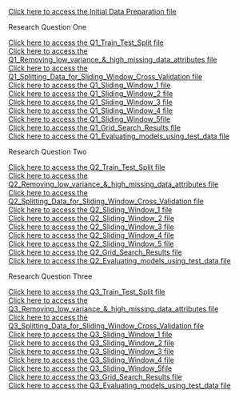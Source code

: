 [Click here to access the Initial Data Preparation file](https://htmlpreview.github.io/?https://github.com/laura-cramm/CIND-820-Big-Data-Analytics-Project/blob/main/HTML%20Files/Initial%20Data%20Preparation.html)

Research Question One 

[Click here to access the Q1_Train_Test_Split file](https://htmlpreview.github.io/?https://github.com/laura-cramm/CIND-820-Big-Data-Analytics-Project/blob/main/HTML%20Files/%20%20Research%20Question%20One/%20%20%20%20%20%20%20%20%20%20Q1_Train_Test_Split.html) <br>
[Click here to access the Q1_Removing_low_variance_&_high_missing_data_attributes file](https://htmlpreview.github.io/?https://github.com/laura-cramm/CIND-820-Big-Data-Analytics-Project/blob/main/HTML%20Files/%20%20Research%20Question%20One/%20%20%20%20%20%20%20%20%20Q1_Removing_low_variance_%26_high_missing_data_attributes.html )  <br>
[Click here to access the Q1_Splitting_Data_for_Sliding_Window_Cross_Validation file](https://htmlpreview.github.io/?https://github.com/laura-cramm/CIND-820-Big-Data-Analytics-Project/blob/main/HTML%20Files/%20%20Research%20Question%20One/%20%20%20%20%20%20%20%20Q1_Splitting_Data_for_Sliding_Window_Cross_Validation.html )  <br>
[Click here to access the Q1_Sliding_Window_1 file](https://htmlpreview.github.io/?https://github.com/laura-cramm/CIND-820-Big-Data-Analytics-Project/blob/main/HTML%20Files/%20%20Research%20Question%20One/%20%20%20%20%20%20%20Q1_Sliding_Window_1.html )  <br>
[Click here to access the Q1_Sliding_Window_2 file](https://htmlpreview.github.io/?https://github.com/laura-cramm/CIND-820-Big-Data-Analytics-Project/blob/main/HTML%20Files/%20%20Research%20Question%20One/%20%20%20%20%20%20Q1_Sliding_Window_2.html )  <br>
[Click here to access the Q1_Sliding_Window_3 file](https://htmlpreview.github.io/?https://github.com/laura-cramm/CIND-820-Big-Data-Analytics-Project/blob/main/HTML%20Files/%20%20Research%20Question%20One/%20%20%20%20%20Q1_Sliding_Window_3.html )  <br>
[Click here to access the Q1_Sliding_Window_4 file](https://htmlpreview.github.io/?https://github.com/laura-cramm/CIND-820-Big-Data-Analytics-Project/blob/main/HTML%20Files/%20%20Research%20Question%20One/%20%20%20%20Q1_Sliding_Window_4.html )  <br>
[Click here to access the Q1_Sliding_Window_5file](https://htmlpreview.github.io/?https://github.com/laura-cramm/CIND-820-Big-Data-Analytics-Project/blob/main/HTML%20Files/%20%20Research%20Question%20One/%20%20%20Q1_Sliding_Window_%205.html )  <br>
[Click here to access the Q1_Grid_Search_Results file](https://htmlpreview.github.io/?https://github.com/laura-cramm/CIND-820-Big-Data-Analytics-Project/blob/main/HTML%20Files/%20%20Research%20Question%20One/%20Q1_Grid_Search_Results.html )  <br>
[Click here to access the Q1_Evaluating_models_using_test_data file](https://htmlpreview.github.io/?https://github.com/laura-cramm/CIND-820-Big-Data-Analytics-Project/blob/main/HTML%20Files/%20%20Research%20Question%20One/Q1_Evaluating_models_using_test_data.html )  <br>

Research Question Two 

[Click here to access the Q2_Train_Test_Split file](https://htmlpreview.github.io/?https://github.com/laura-cramm/CIND-820-Big-Data-Analytics-Project/blob/main/HTML%20Files/%20Research%20Question%20Two/%20%20%20%20%20%20%20%20%20%20Q2_Train_Test_Split.html)  <br>
[Click here to access the Q2_Removing_low_variance_&_high_missing_data_attributes file](https://htmlpreview.github.io/?https://github.com/laura-cramm/CIND-820-Big-Data-Analytics-Project/blob/main/HTML%20Files/%20Research%20Question%20Two/%20%20%20%20%20%20%20%20%20Q2_Removing_low_variance_%26_high_missing_data_attributes.html )  <br>
[Click here to access the Q2_Splitting_Data_for_Sliding_Window_Cross_Validation file](https://htmlpreview.github.io/?https://github.com/laura-cramm/CIND-820-Big-Data-Analytics-Project/blob/main/HTML%20Files/%20Research%20Question%20Two/%20%20%20%20%20%20%20%20Q2_Splitting_Data_for_Sliding_Window_Cross_Validation.html )  <br>
[Click here to access the Q2_Sliding_Window_1 file](https://htmlpreview.github.io/?https://github.com/laura-cramm/CIND-820-Big-Data-Analytics-Project/blob/main/HTML%20Files/%20Research%20Question%20Two/%20%20%20%20%20%20%20Q2_Sliding_Window_1.html )  <br>
[Click here to access the Q2_Sliding_Window_2 file](https://htmlpreview.github.io/?https://github.com/laura-cramm/CIND-820-Big-Data-Analytics-Project/blob/main/HTML%20Files/%20Research%20Question%20Two/%20%20%20%20%20%20Q2_Sliding_Window_2.html )  <br>
[Click here to access the Q2_Sliding_Window_3 file](https://htmlpreview.github.io/?https://github.com/laura-cramm/CIND-820-Big-Data-Analytics-Project/blob/main/HTML%20Files/%20Research%20Question%20Two/%20%20%20%20%20Q2_Sliding_Window_3.html )  <br>
[Click here to access the Q2_Sliding_Window_4 file](https://htmlpreview.github.io/?https://github.com/laura-cramm/CIND-820-Big-Data-Analytics-Project/blob/main/HTML%20Files/%20Research%20Question%20Two/%20%20%20%20Q2_Sliding_Window_4.html )  <br>
[Click here to access the Q2_Sliding_Window_5 file](https://htmlpreview.github.io/?https://github.com/laura-cramm/CIND-820-Big-Data-Analytics-Project/blob/main/HTML%20Files/%20Research%20Question%20Two/%20%20%20Q2_Sliding_Window_5.html )  <br>
[Click here to access the Q2_Grid_Search_Results file](https://htmlpreview.github.io/?https://github.com/laura-cramm/CIND-820-Big-Data-Analytics-Project/blob/main/HTML%20Files/%20Research%20Question%20Two/%20Q2_Grid_Search_Results.html )  <br>
[Click here to access the Q2_Evaluating_models_using_test_data file](https://htmlpreview.github.io/?https://github.com/laura-cramm/CIND-820-Big-Data-Analytics-Project/blob/main/HTML%20Files/%20Research%20Question%20Two/Q2_Evaluating_models_using_test_data.html )  <br>

Research Question Three

[Click here to access the Q3_Train_Test_Split file](https://htmlpreview.github.io/?https://github.com/laura-cramm/CIND-820-Big-Data-Analytics-Project/blob/main/HTML%20Files/Research%20Question%20Three/%20%20%20%20%20%20%20%20%20%20Q3_Train_Test_Split.html)  <br>
[Click here to access the Q3_Removing_low_variance_&_high_missing_data_attributes file](https://htmlpreview.github.io/?https://github.com/laura-cramm/CIND-820-Big-Data-Analytics-Project/blob/main/HTML%20Files/Research%20Question%20Three/%20%20%20%20%20%20%20%20%20Q3_Removing_low_variance_%26_high_missing_data_attributes.html )  <br>
[Click here to access the Q3_Splitting_Data_for_Sliding_Window_Cross_Validation file](https://htmlpreview.github.io/?https://github.com/laura-cramm/CIND-820-Big-Data-Analytics-Project/blob/main/HTML%20Files/Research%20Question%20Three/%20%20%20%20%20%20%20%20Q3_Splitting_Data_for_Sliding_Window_Cross_Validation.html )  <br>
[Click here to access the Q3_Sliding_Window_1 file](https://htmlpreview.github.io/?https://github.com/laura-cramm/CIND-820-Big-Data-Analytics-Project/blob/main/HTML%20Files/Research%20Question%20Three/%20%20%20%20%20%20%20Q3_Sliding_Window_1.html )  <br>
[Click here to access the Q3_Sliding_Window_2 file](https://htmlpreview.github.io/?https://github.com/laura-cramm/CIND-820-Big-Data-Analytics-Project/blob/main/HTML%20Files/Research%20Question%20Three/%20%20%20%20%20%20Q3_Sliding_Window_2.html )  <br>
[Click here to access the Q3_Sliding_Window_3 file](https://htmlpreview.github.io/?https://github.com/laura-cramm/CIND-820-Big-Data-Analytics-Project/blob/main/HTML%20Files/Research%20Question%20Three/%20%20%20%20%20Q3_Sliding_Window_3.html )  <br>
[Click here to access the Q3_Sliding_Window_4 file](https://htmlpreview.github.io/?https://github.com/laura-cramm/CIND-820-Big-Data-Analytics-Project/blob/main/HTML%20Files/Research%20Question%20Three/%20%20%20%20Q3_Sliding_Window_4.html )  <br>
[Click here to access the Q3_Sliding_Window_5file](https://htmlpreview.github.io/?https://github.com/laura-cramm/CIND-820-Big-Data-Analytics-Project/blob/main/HTML%20Files/Research%20Question%20Three/%20%20%20Q3_Sliding_Window_5.html )  <br>
[Click here to access the Q3_Grid_Search_Results file](https://htmlpreview.github.io/?https://github.com/laura-cramm/CIND-820-Big-Data-Analytics-Project/blob/main/HTML%20Files/Research%20Question%20Three/%20Q3_Grid_Search_Results.html )  <br>
[Click here to access the Q3_Evaluating_models_using_test_data file](https://htmlpreview.github.io/?https://github.com/laura-cramm/CIND-820-Big-Data-Analytics-Project/blob/main/HTML%20Files/Research%20Question%20Three/Q3_Evaluating_models_using_test_data.html )  <br>






